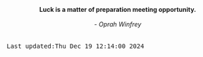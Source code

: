 
<div align="center"><b><span>Luck is a matter of preparation meeting opportunity.</span></b><br><br><i> - Oprah Winfrey</i></div>
<br><br><kbd>Last updated:Thu Dec 19 12:14:00 2024</kbd>